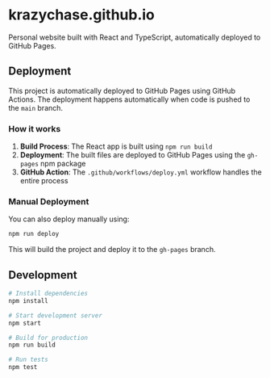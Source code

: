 # krazychase.github.io

Personal website built with React and TypeScript, automatically deployed to GitHub Pages.

## Deployment

This project is automatically deployed to GitHub Pages using GitHub Actions. The deployment happens automatically when code is pushed to the `main` branch.

### How it works

1. **Build Process**: The React app is built using `npm run build`
2. **Deployment**: The built files are deployed to GitHub Pages using the `gh-pages` npm package
3. **GitHub Action**: The `.github/workflows/deploy.yml` workflow handles the entire process

### Manual Deployment

You can also deploy manually using:

```bash
npm run deploy
```

This will build the project and deploy it to the `gh-pages` branch.

## Development

```bash
# Install dependencies
npm install

# Start development server
npm start

# Build for production
npm run build

# Run tests
npm test
```